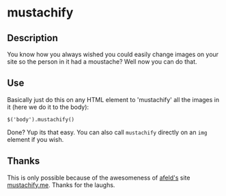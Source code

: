 # mustachify

## Description

You know how you always wished you could easily change images on your site so the person in it had a moustache? Well now 
you can do that.

## Use

Basically just do this on any HTML element to 'mustachify' all the images in it (here we do it to the body):

    $('body').mustachify()
    
Done? Yup its that easy. You can also call `mustachify` directly on an `img` element if you wish.

## Thanks

This is only possible because of the awesomeness of [afeld's](https://github.com/afeld) site [mustachify.me](http://mustachify.me). Thanks for the laughs.